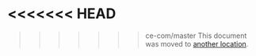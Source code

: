 <<<<<<< HEAD
=======

>>>>>>> ce-com/master
This document was moved to [another location](../user/group/index.md).
